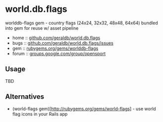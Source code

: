 world.db.flags
==============

worlddb-flags gem - country flags (24x24, 32x32, 48x48, 64x64) bundled into gem for reuse w/ asset pipeline

* home  :: [github.com/geraldb/world.db.flags](https://github.com/geraldb/world.db.flags)
* bugs  :: [github.com/geraldb/world.db.flags/issues](https://github.com/geraldb/world.db.flags/issues)
* gem   :: [rubygems.org/gems/worlddb-flags](https://rubygems.org/gems/worlddb-flags)
* forum :: [groups.google.com/group/opensport](https://groups.google.com/group/opensport)

## Usage

TBD

## Alternatives

- (world-flags gem)[http://rubygems.org/gems/world-flags] - use world flag icons in your Rails app


